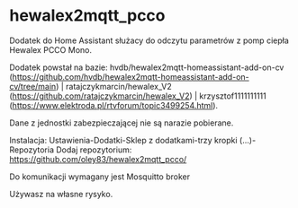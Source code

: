 # hewalex2mqtt_pcco
Dodatek do Home Assistant służacy do odczytu parametrów z pomp ciepła Hewalex PCCO Mono.

Dodatek powstał na bazie: hvdb/hewalex2mqtt-homeassistant-add-on-cv (https://github.com/hvdb/hewalex2mqtt-homeassistant-add-on-cv/tree/main) | ratajczykmarcin/hewalex_V2 (https://github.com/ratajczykmarcin/hewalex_V2) | krzysztof1111111111 (https://www.elektroda.pl/rtvforum/topic3499254.html).

Dane z jednostki zabezpieczającej nie są  narazie pobierane.

Instalacja:
Ustawienia-Dodatki-Sklep z dodatkami-trzy kropki (...)-Repozytoria
Dodaj repozytorium: https://github.com/oley83/hewalex2mqtt_pcco/

Do komunikacji wymagany jest Mosquitto broker

Używasz na własne rysyko.

